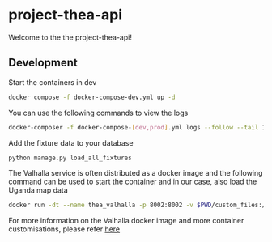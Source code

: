 # project-thea-api

Welcome to the the project-thea-api!

## Development

Start the containers in dev
```bash
docker compose -f docker-compose-dev.yml up -d
```

You can use the following commands to view the logs
```bash
docker-composer -f docker-compose-[dev,prod].yml logs --follow --tail 10 project-thea-api
```

Add the fixture data to your database
```bash
python manage.py load_all_fixtures
```

The Valhalla service is often distributed as a docker image and the following command can be used to start the container and in our case, also load the Uganda map data
```bash
docker run -dt --name thea_valhalla -p 8002:8002 -v $PWD/custom_files:/custom_files -e tile_urls=https://download.geofabrik.de/africa/uganda-latest.osm.pbf ghcr.io/gis-ops/docker-valhalla/valhalla:latest
```

For more information on the Valhalla docker image and more container customisations, please refer [here](https://github.com/nilsnolde/docker-valhalla)
